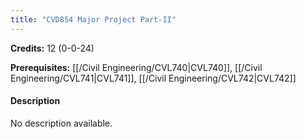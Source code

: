 ```yaml
---
title: "CVD854 Major Project Part-II"
---
```

**Credits:** 12 (0-0-24)

**Prerequisites:** [[/Civil Engineering/CVL740|CVL740]], [[/Civil Engineering/CVL741|CVL741]], [[/Civil Engineering/CVL742|CVL742]]

#### Description
No description available.